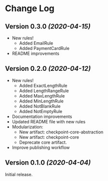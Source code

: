 # Change Log

## Version 0.3.0 *(2020-04-15)*

* New rules!
    * Added EmailRule
    * Added PaymentCardRule
* README improvements

## Version 0.2.0 *(2020-04-12)*

* New rules!
    * Added ExactLengthRule
    * Added LengthRangeRule
    * Added MaxLengthRule
    * Added MinLengthRule
    * Added NotBlankRule
    * Added NotEmptyRule
* Documentation improvements
* Updated README file with new rules
* Modularization:
    * New artifact: checkpoint-core-abstraction
    * New artifact: checkpoint-core
    * Deprecate core artifact.
* Improve publishing workflow

## Version 0.1.0 *(2020-04-04)*

Initial release.
